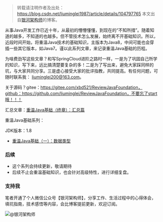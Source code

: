 > 转载请注明作者及出处：
> https://blog.csdn.net/liuminglei1987/article/details/104797765
> 本文出自[银河架构师](https://blog.csdn.net/liuminglei1987)的博客。

从事Java开发工作已近十年，从最初的懵懵懂懂，到现在的“不知所措”。随着知道的越多，不知道的也越多。但不管技术怎么发展，始终离不开基础知识。所以，近段时间开始，将重温Java技术的基础知识，主版本为Java8，中间可能也会穿插一些其它版本，如Java7。谨以此系列文章，来记录重温Java基础的历程。

为啥费劲写这些文章？和写SpringCloud进阶之路时一样，一是为了巩固自己所学的知识，写下来，远比搞清楚要复杂的多！二是为了写出来，避免大家踩同样的坑，与大家共同分享。三是虚心接受大家的批评指教，共同提高。有任何问题，可随时联系我： liuminglei200@163.com。

关于源码？gitee：https://gitee.com/xbd521/ReviewJavaFoundation，github：https://github.com/liuminglei/ReviewJavaFoundation，不要忘了start哦！！！

汇总文章：[重温Java基础（终章）：汇总篇](https://blog.csdn.net/liuminglei1987/article/details/104797765)

重温Java基础系列：

JDK版本：1.8

* [重温Java基础（一）：数据类型](https://blog.csdn.net/liuminglei1987/article/details/104797502)





### 后续

* 这个系列会持续更新，敬请期待
* 后续不止会重温基础知识，也会针对高级特性，进行详细复盘。

### 支持我

笔者开通了个人微信公众号【银河架构师】，分享工作、生活过程中的心得体会，填坑指南，技术感悟等内容，会比博客提前更新，欢迎订阅。

![@银河架构师](https://img-blog.csdnimg.cn/20200120104422781.jpg?x-oss-process=image/watermark,type_ZmFuZ3poZW5naGVpdGk,shadow_10,text_aHR0cHM6Ly9ibG9nLmNzZG4ubmV0L2xpdW1pbmdsZWkxOTg3,size_16,color_FFFFFF,t_70)
